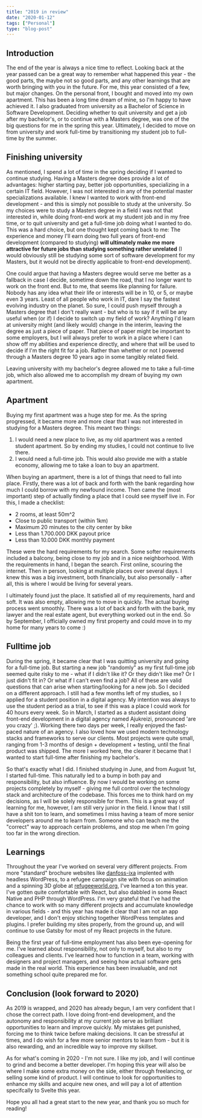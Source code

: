 ```yaml
---
title: "2019 in review"
date: "2020-01-12"
tags: ["Personal"]
type: "blog-post"
---
```


## Introduction

The end of the year is always a nice time to reflect. Looking back at the year passed can be a great way to remember what happened this year - the good parts, the maybe not so good parts, and any other learnings that are worth bringing with you in the future. For me, this year consisted of a few, but major changes. On the personal front, I bought and moved into my own apartment. This has been a long time dream of mine, so I'm happy to have achieved it. I also graduated from university as a Bachelor of Science in Software Development. Deciding whether to quit university and get a job after my bachelor's, or to continue with a Masters degree, was one of the big questions for me in the spring this year. Ultimately, I decided to move on from university and work full-time by transitioning my student job to full-time by the summer.

## Finishing university

As mentioned, I spend a lot of time in the spring deciding if I wanted to continue studying. Having a Masters degree does provide a lot of advantages: higher starting pay, better job opportunities, specializing in a certain IT field. However, I was not interested in any of the potential master specializations available. I knew I wanted to work with front-end development - and this is simply not possible to study at the university. So my choices were to study a Masters degree in a field I was not that interested in, while doing front-end work at my student job and in my free time, or to quit university and get a full-time job doing what I wanted to do. This was a hard choice, but one thought kept coming back to me: The experience and money I'll earn doing two full years of front-end development (compared to studying) **will ultimately make me more attractive for future jobs than studying something rather unrelated** (I would obviously still be studying some sort of software development for my Masters, but it would not be directly applicable to front-end development).

One could argue that having a Masters degree would serve me better as a fallback in case I decide, sometime down the road, that I no longer want to work on the front end. But to me, that seems like planning for failure. Nobody has any idea what their life or interests will be in 10, or 5, or maybe even 3 years. Least of all people who work in IT, dare I say the fastest evolving industry on the planet. So sure, I could push myself through a Masters degree that I don't really want - but who is to say if it will be any useful when (or if) I decide to switch up my field of work? Anything I'd learn at university might (and likely would) change in the interim, leaving the degree as just a piece of paper. That piece of paper might be important to some employers, but I will always prefer to work in a place where I can show off my abilities and experience directly, and where that will be used to decide if I'm the right fit for a job. Rather than whether or not I powered through a Masters degree 10 years ago in some tangibly related field.

Leaving university with my bachelor's degree allowed me to take a full-time job, which also allowed me to accomplish my dream of buying my own apartment.

## Apartment

Buying my first apartment was a huge step for me. As the spring progressed, it became more and more clear that I was not interested in studying for a Masters degree. This meant two things:

1. I would need a new place to live, as my old apartment was a rented student apartment. So by ending my studies, I could not continue to live there.
2. I would need a full-time job. This would also provide me with a stable economy, allowing me to take a loan to buy an apartment.

When buying an apartment, there is a lot of things that need to fall into place. Firstly, there was a lot of back and forth with the bank regarding how much I could borrow with my newfound income. Then came the (most important) step of actually finding a place that I could see myself live in. For this, I made a checklist:

- 2 rooms, at least 50m^2
- Close to public transport (within 1km)
- Maximum 20 minutes to the city center by bike
- Less than 1.700.000 DKK payout price
- Less than 10.000 DKK monthly payment

These were the hard requirements for my search. Some softer requirements included a balcony, being close to my job and in a nice neighborhood.
With the requirements in hand, I began the search. First online, scouring the internet. Then in person, looking at multiple places over several days. I knew this was a big investment, both financially, but also personally - after all, this is where I would be living for several years.

I ultimately found just the place. It satisfied all of my requirements, hard and soft. It was also empty, allowing me to move in quickly. The actual buying process went smoothly. There was a lot of back and forth with the bank, my lawyer and the real estate agent, but everything worked out in the end. So by September, I officially owned my first property and could move in to my home for many years to come :)

## Fulltime job

During the spring, it became clear that I was quitting university and going for a full-time job. But starting a new job "randomly" as my first full-time job seemed quite risky to me - what if I didn't like it? Or they didn't like me? Or I just didn't fit in? Or what if I can't even find a job? All of these are valid questions that can arise when starting/looking for a new job. So I decided on a different approach. I still had a few months left of my studies, so I applied for a student position in a digital agency. My intention was always to use the student period as a trial, to see if this was a place I could work for 40 hours every week. So in March, I started as a student assistant doing front-end development in a digital agency named Ajukreizi, pronounced 'are you crazy' ;). Working there two days per week, I really enjoyed the fast-paced nature of an agency. I also loved how we used modern technology stacks and frameworks to serve our clients. Most projects were quite small, ranging from 1-3 months of design + development + testing, until the final product was shipped. The more I worked here, the clearer it became that I wanted to start full-time after finishing my bachelor's.

So that's exactly what I did. I finished studying in June, and from August 1st, I started full-time. This naturally led to a bump in both pay and responsibility, but also influence. By now I would be working on some projects completely by myself - giving me full control over the technology stack and architecture of the codebase. This forces me to think hard on my decisions, as I will be solely responsible for them. This is a great way of learning for me, however, I am still very junior in the field. I know that I still have a shit ton to learn, and sometimes I miss having a team of more senior developers around me to learn from. Someone who can teach me the "correct" way to approach certain problems, and stop me when I'm going too far in the wrong direction.

## Learnings

Throughout the year I've worked on several very different projects. From more "standard" brochure websites like [danfoss-ixa](https://danfoss-ixa.com) implented with headless WordPress, to a refugee campaign site with focus on animation and a spinning 3D globe at [refugeeworld.org](https://refugeeworld.org), I've learned a ton this year. I've gotten quite comfortable with React, but also dabbled in some React Native and PHP through WordPress. I'm very grateful that I've had the chance to work with so many different projects and accumulate knowledge in various fields - and this year has made it clear that I am not an app developer, and I don't enjoy stiching together WordPress templates and plugins. I prefer building my sites properly, from the ground up, and will continue to use Gatsby for most of my React projects in the future.

Being the first year of full-time employment has also been eye-opening for me. I've learned about responsibility, not only to myself, but also to my colleagues and clients. I've learned how to function in a team, working with designers and project managers, and seeing how actual software gets made in the real world. This experience has been invaluable, and not something school quite prepared me for.

## Conclusion (look forward to 2020)

As 2019 is wrapped, and 2020 has already begun, I am very confident that I chose the correct path. I love doing front-end development, and the autonomy and responsibility at my current job serve as brilliant opportunities to learn and improve quickly. My mistakes get punished, forcing me to think twice before making decisions. It can be stressful at times, and I do wish for a few more senior mentors to learn from - but it is also rewarding, and an incredible way to improve my skillset.

As for what's coming in 2020 - I'm not sure. I like my job, and I will continue to grind and become a better developer. I'm hoping this year will also be where I make some extra money on the side, either through freelancing, or selling some kind of product. I will continue to look for opportunities to enhance my skills and acquire new ones, and will pay a lot of attention specifcally to Svelte this year.

Hope you all had a great start to the new year, and thank you so much for reading!

